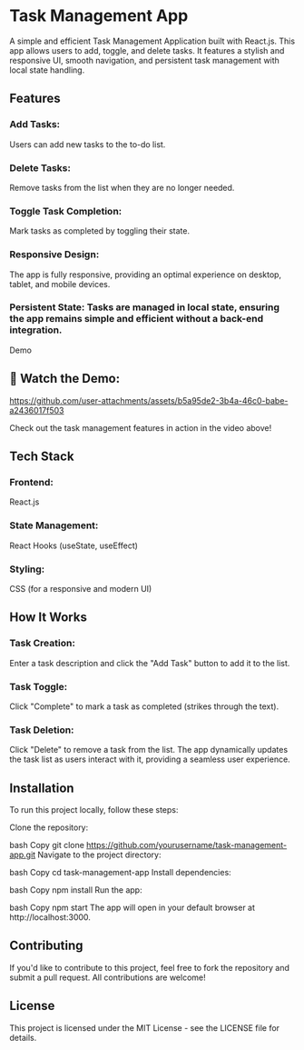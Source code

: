 # Task Management App
A simple and efficient Task Management Application built with React.js. This app allows users to add, toggle, and delete tasks. It features a stylish and responsive UI, smooth navigation, and persistent task management with local state handling.

## Features
### Add Tasks: 
Users can add new tasks to the to-do list.
### Delete Tasks: 
Remove tasks from the list when they are no longer needed.
### Toggle Task Completion: 
Mark tasks as completed by toggling their state.
### Responsive Design: 
The app is fully responsive, providing an optimal experience on desktop, tablet, and mobile devices.
### Persistent State: Tasks are managed in local state, ensuring the app remains simple and efficient without a back-end integration.
Demo
## 🎥 Watch the Demo:
https://github.com/user-attachments/assets/b5a95de2-3b4a-46c0-babe-a2436017f503

Check out the task management features in action in the video above!

## Tech Stack
### Frontend: 
React.js
### State Management: 
React Hooks (useState, useEffect)
### Styling: 
CSS (for a responsive and modern UI)
## How It Works
### Task Creation: 
Enter a task description and click the "Add Task" button to add it to the list.
### Task Toggle: 
Click "Complete" to mark a task as completed (strikes through the text).
### Task Deletion: 
Click "Delete" to remove a task from the list.
The app dynamically updates the task list as users interact with it, providing a seamless user experience.

## Installation
To run this project locally, follow these steps:

Clone the repository:

bash
Copy
git clone https://github.com/yourusername/task-management-app.git
Navigate to the project directory:

bash
Copy
cd task-management-app
Install dependencies:

bash
Copy
npm install
Run the app:

bash
Copy
npm start
The app will open in your default browser at http://localhost:3000.

## Contributing
If you'd like to contribute to this project, feel free to fork the repository and submit a pull request. All contributions are welcome!

## License
This project is licensed under the MIT License - see the LICENSE file for details.


